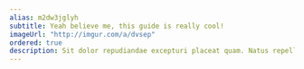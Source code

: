 ```yaml
---
alias: m2dw3jglyh
subtitle: Yeah believe me, this guide is really cool!
imageUrl: "http://imgur.com/a/dvsep"
ordered: true
description: Sit dolor repudiandae excepturi placeat quam. Natus repellat aspernatur aspernatur id aliquid quod rerum amet consectetur, maiores? Nam odio et facilis hic dignissimos aliquid? Maiores in deleniti amet necessitatibus sint!
---
```


